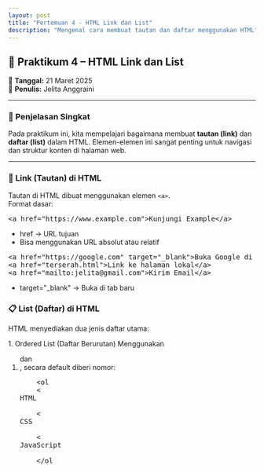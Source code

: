 ```yaml
---
layout: post
title: "Pertemuan 4 - HTML Link dan List"
description: "Mengenal cara membuat tautan dan daftar menggunakan HTML"
---
```


## 🔗 Praktikum 4 – HTML Link dan List

📅 **Tanggal:** 21 Maret 2025  
📝 **Penulis:** Jelita Anggraini  

---

### 📘 Penjelasan Singkat

Pada praktikum ini, kita mempelajari bagaimana membuat **tautan (link)** dan **daftar (list)** dalam HTML. Elemen-elemen ini sangat penting untuk navigasi dan struktur konten di halaman web.

---

### 🔗 Link (Tautan) di HTML

Tautan di HTML dibuat menggunakan elemen `<a>`.  
Format dasar:


<pre>
&lt;a href="https://www.example.com"&gt;Kunjungi Example&lt;/a&gt;
</pre>

 - href → URL tujuan</li>
 - Bisa menggunakan URL absolut atau relatif

<pre>
&lt;a href="https://google.com" target="_blank"&gt;Buka Google di tab baru&lt;/a&gt;
&lt;a href="terserah.html"&gt;Link ke halaman lokal&lt;/a&gt;
&lt;a href="mailto:jelita@gmail.com"&gt;Kirim Email&lt;/a&gt;
</pre>

- target="_blank" → Buka di tab baru

### 📋 List (Daftar) di HTML
HTML menyediakan dua jenis daftar utama:

1️. Ordered List (Daftar Berurutan)
Menggunakan <ol> dan <li>, secara default diberi nomor:

<pre>
    &lt;ol
    &lt;<li>HTML</li>
    &lt;<li>CSS</li>
    &lt;<li>JavaScript</li>
    &lt;/ol
</pre>


